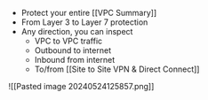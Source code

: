 - Protect your entire [[VPC Summary]]
- From Layer 3 to Layer 7 protection
- Any direction, you can inspect
	- VPC to VPC traffic
	- Outbound to internet
	- Inbound from internet
	- To/from [[Site to Site VPN & Direct Connect]]

![[Pasted image 20240524125857.png]]
